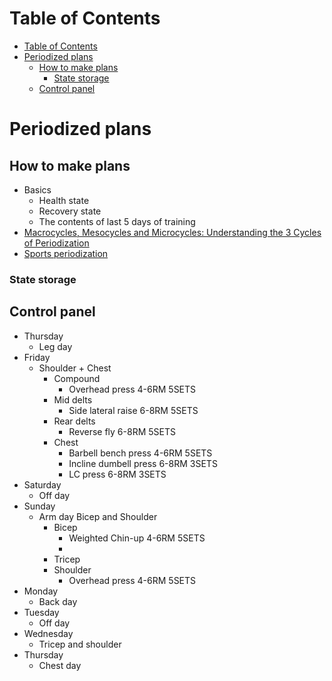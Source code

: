 # Table of Contents
- [Table of Contents](#table-of-contents)
- [Periodized plans](#periodized-plans)
  - [How to make plans](#how-to-make-plans)
    - [State storage](#state-storage)
  - [Control panel](#control-panel)

# Periodized plans
## How to make plans
- Basics
  - Health state
  - Recovery state
  - The contents of last 5 days of training
- [Macrocycles, Mesocycles and Microcycles: Understanding the 3 Cycles of Periodization](https://www.trainingpeaks.com/blog/macrocycles-mesocycles-and-microcycles-understanding-the-3-cycles-of-periodization/#:~:text=A%20mesocycle%20refers%20to%20a,usually%20a%20week%20of%20training.)
- [Sports periodization](https://en.wikipedia.org/wiki/Sports_periodization#:~:text=The%20microcycle%20is%20generally%20up,representing%20a%20year%20or%20two.)
### State storage
## Control panel
- Thursday
  - Leg day
- Friday
  - Shoulder + Chest
    - Compound
      - Overhead press 4-6RM 5SETS
    - Mid delts
      - Side lateral raise 6-8RM 5SETS
    - Rear delts
      - Reverse fly 6-8RM 5SETS
    - Chest
      - Barbell bench press 4-6RM 5SETS
      - Incline dumbell press 6-8RM 3SETS
      - LC press 6-8RM 3SETS
- Saturday
  - Off day
- Sunday
  - Arm day Bicep and Shoulder
    - Bicep
      - Weighted Chin-up 4-6RM 5SETS
      - 
    - Tricep
    - Shoulder
      - Overhead press 4-6RM 5SETS
- Monday
  - Back day
- Tuesday
  - Off day
- Wednesday
  - Tricep and shoulder
- Thursday
  - Chest day